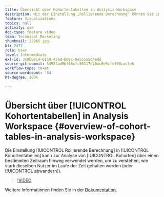 ```yaml
---
title: Übersicht über Kohortentabellen in Analysis Workspace
description: Mit der Einstellung „Rollierende Berechnung“ können Sie in Kohortentabellen Kohorten in Zeitintervallen analysieren, um zu ermitteln, ob bestimmte Benutzer im Laufe der Zeit gehalten werden (oder ob sie abwandern).
feature: Visualizations
topics: null
activity: use
doc-type: feature video
team: Technical Marketing
thumbnail: 25965.jpg
kt: 2477
role: User
level: Intermediate
exl-id: 3c0b0814-61b0-43ad-b69c-9e55555d4edd
source-git-commit: 84984ad9bf65cfc69117e40ac0e0cfe503cac5e5
workflow-type: tm+mt
source-wordcount: '84'
ht-degree: 100%

---
```


# Übersicht über [!UICONTROL Kohortentabellen] in Analysis Workspace {#overview-of-cohort-tables-in-analysis-workspace}

Die Einstellung [!UICONTROL Rollierende Berechnung] in [!UICONTROL Kohortentabellen] kann zur Analyse von [!UICONTROL Kohorten] über einen bestimmten Zeitraum hinweg verwendet werden, um zu verstehen, wie stark dieselben Nutzer im Laufe der Zeit gehalten werden (oder [!UICONTROL abwandern]).

>[!VIDEO](https://video.tv.adobe.com/v/25965/?quality=12&learn=on)

Weitere Informationen finden Sie in der [Dokumentation](https://experienceleague.adobe.com/docs/analytics/analyze/analysis-workspace/visualizations/cohort-table/cohort-analysis.html?lang=de).
